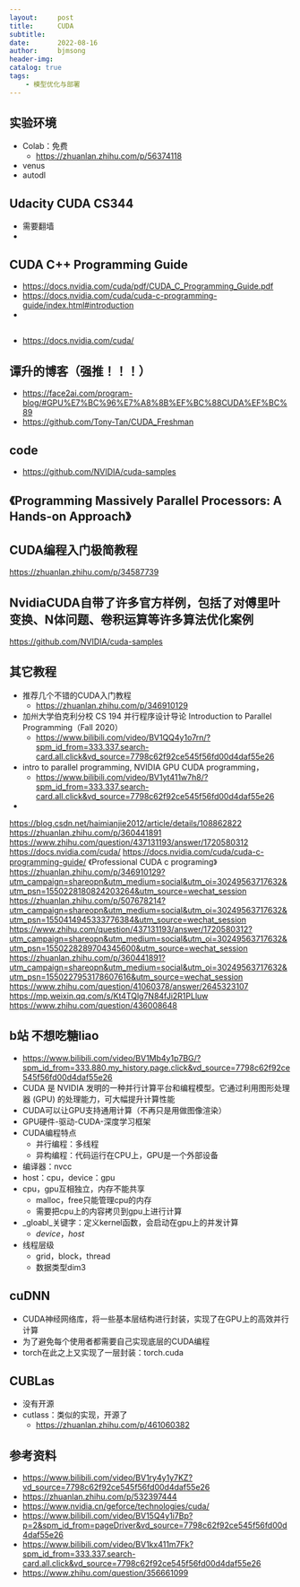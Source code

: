 ```yaml
---
layout:     post
title:      CUDA
subtitle:   
date:       2022-08-16
author:     bjmsong
header-img: 
catalog: true
tags:
    - 模型优化与部署
---
```

## 实验环境
- Colab：免费
    - https://zhuanlan.zhihu.com/p/56374118
- venus
- autodl


## Udacity CUDA CS344
- 需要翻墙
- 

## CUDA C++ Programming Guide
- https://docs.nvidia.com/cuda/pdf/CUDA_C_Programming_Guide.pdf
- https://docs.nvidia.com/cuda/cuda-c-programming-guide/index.html#introduction
- 
##
- https://docs.nvidia.com/cuda/

## 谭升的博客（强推！！！）
- https://face2ai.com/program-blog/#GPU%E7%BC%96%E7%A8%8B%EF%BC%88CUDA%EF%BC%89
- https://github.com/Tony-Tan/CUDA_Freshman

## code
- https://github.com/NVIDIA/cuda-samples


## 《Programming Massively Parallel Processors: A Hands-on Approach》

## CUDA编程入门极简教程
https://zhuanlan.zhihu.com/p/34587739

## NvidiaCUDA自带了许多官方样例，包括了对傅里叶变换、N体问题、卷积运算等许多算法优化案例
https://github.com/NVIDIA/cuda-samples

## 其它教程
- 推荐几个不错的CUDA入门教程
    - https://zhuanlan.zhihu.com/p/346910129
- 加州大学伯克利分校 CS 194 并行程序设计导论 Introduction to Parallel Programming（Fall 2020）
    - https://www.bilibili.com/video/BV1QQ4y1o7rn/?spm_id_from=333.337.search-card.all.click&vd_source=7798c62f92ce545f56fd00d4daf55e26
- intro to parallel programming, NVIDIA GPU CUDA programming，
    - https://www.bilibili.com/video/BV1yt411w7h8/?spm_id_from=333.337.search-card.all.click&vd_source=7798c62f92ce545f56fd00d4daf55e26
- 
https://blog.csdn.net/haimianjie2012/article/details/108862822
https://zhuanlan.zhihu.com/p/360441891
https://www.zhihu.com/question/437131193/answer/1720580312
https://docs.nvidia.com/cuda/
https://docs.nvidia.com/cuda/cuda-c-programming-guide/
《Professional CUDA c programing》
https://zhuanlan.zhihu.com/p/346910129?utm_campaign=shareopn&utm_medium=social&utm_oi=30249563717632&utm_psn=1550228180824203264&utm_source=wechat_session
https://zhuanlan.zhihu.com/p/507678214?utm_campaign=shareopn&utm_medium=social&utm_oi=30249563717632&utm_psn=1550414945333776384&utm_source=wechat_session
https://www.zhihu.com/question/437131193/answer/1720580312?utm_campaign=shareopn&utm_medium=social&utm_oi=30249563717632&utm_psn=1550228289704345600&utm_source=wechat_session
https://zhuanlan.zhihu.com/p/360441891?utm_campaign=shareopn&utm_medium=social&utm_oi=30249563717632&utm_psn=1550227953178607616&utm_source=wechat_session
https://www.zhihu.com/question/41060378/answer/2645323107
https://mp.weixin.qq.com/s/Kt4TQlg7N84fJi2R1PLluw
https://www.zhihu.com/question/436008648


## b站 不想吃糖liao
- https://www.bilibili.com/video/BV1Mb4y1p7BG/?spm_id_from=333.880.my_history.page.click&vd_source=7798c62f92ce545f56fd00d4daf55e26
- CUDA 是 NVIDIA 发明的一种并行计算平台和编程模型。它通过利用图形处理器 (GPU) 的处理能力，可大幅提升计算性能
- CUDA可以让GPU支持通用计算（不再只是用做图像渲染）
- GPU硬件-驱动-CUDA-深度学习框架
- CUDA编程特点
    - 并行编程：多线程
    - 异构编程：代码运行在CPU上，GPU是一个外部设备
- 编译器：nvcc
- host：cpu，device：gpu
- cpu，gpu互相独立，内存不能共享
    - malloc，free只能管理cpu的内存
    - 需要把cpu上的内容拷贝到gpu上进行计算
- _gloabl_关键字：定义kernel函数，会启动在gpu上的并发计算
    - _device_，_host_
- 线程层级
    - grid，block，thread
    - 数据类型dim3



## cuDNN
- CUDA神经网络库，将一些基本层结构进行封装，实现了在GPU上的高效并行计算
- 为了避免每个使用者都需要自己实现底层的CUDA编程
- torch在此之上又实现了一层封装：torch.cuda

## CUBLas
- 没有开源
- cutlass：类似的实现，开源了
    + https://zhuanlan.zhihu.com/p/461060382

## 参考资料
- https://www.bilibili.com/video/BV1ry4y1y7KZ?vd_source=7798c62f92ce545f56fd00d4daf55e26
- https://zhuanlan.zhihu.com/p/532397444
- https://www.nvidia.cn/geforce/technologies/cuda/
- https://www.bilibili.com/video/BV15Q4y1i7Bp?p=2&spm_id_from=pageDriver&vd_source=7798c62f92ce545f56fd00d4daf55e26
- https://www.bilibili.com/video/BV1kx411m7Fk?spm_id_from=333.337.search-card.all.click&vd_source=7798c62f92ce545f56fd00d4daf55e26
- https://www.zhihu.com/question/356661099